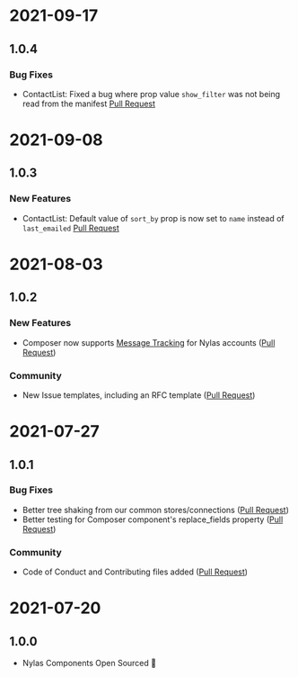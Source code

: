 # 2021-09-17

## 1.0.4

### Bug Fixes

- ContactList: Fixed a bug where prop value `show_filter` was not being read from the manifest [Pull Request](https://github.com/nylas/components/pull/71)

# 2021-09-08

## 1.0.3

### New Features

- ContactList: Default value of `sort_by` prop is now set to `name` instead of `last_emailed` [Pull Request](https://github.com/nylas/components/pull/58)

# 2021-08-03

## 1.0.2

### New Features

- Composer now supports [Message Tracking](https://developer.nylas.com/docs/developer-tools/webhooks/message-tracking) for Nylas accounts ([Pull Request](https://github.com/nylas/components/pull/18))

### Community

- New Issue templates, including an RFC template ([Pull Request](https://github.com/nylas/components/pull/17))

# 2021-07-27

## 1.0.1

### Bug Fixes

- Better tree shaking from our common stores/connections ([Pull Request](https://github.com/nylas/components/pull/11))
- Better testing for Composer component's replace_fields property ([Pull Request](https://github.com/nylas/components/pull/6))

### Community

- Code of Conduct and Contributing files added ([Pull Request](https://github.com/nylas/components/pull/7))

# 2021-07-20

## 1.0.0

- Nylas Components Open Sourced 🎉
